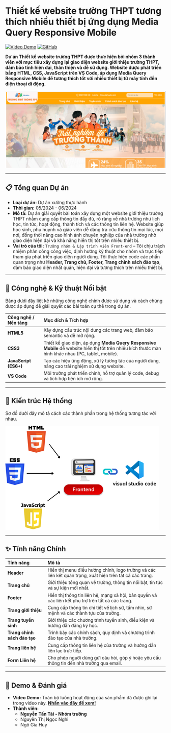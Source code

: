# Thiết kế website trường THPT tương thích nhiều thiết bị ứng dụng Media Query Responsive Mobile

[![Video Demo](https://img.shields.io/badge/Xem_Demo_Đầy_Đủ-FF0000?style=for-the-badge&logo=youtube&logoColor=white)](https://youtu.be/dRNs1ph3f6Y)
[![GitHub](https://img.shields.io/badge/Xem_Mã_Nguồn-181717?style=for-the-badge&logo=github)](https://github.com/NTTai95/portfolio/tree/Website-THPT)

**Dự án Thiết kế website trường THPT được thực hiện bởi nhóm 3 thành viên với mục tiêu xây dựng lại giao diện website giới thiệu trường THPT, đảm bảo tính hiện đại, thân thiện và dễ sử dụng. Website được phát triển bằng HTML, CSS, JavaScript trên VS Code, áp dụng Media Query Responsive Mobile để tương thích tốt với nhiều thiết bị từ máy tính đến điện thoại di động.**

![Banner hình ảnh](./banner.png)

---

## 📋 Tổng quan Dự án

*   **Loại dự án:** Dự án xưởng thực hành
*   **Thời gian:** 05/2024 - 06/2024
*   **Mô tả:** Dự án giải quyết bài toán xây dựng một website giới thiệu trường THPT nhằm cung cấp thông tin đầy đủ, rõ ràng về nhà trường như lịch học, tin tức, hoạt động, thành tích và các thông tin liên hệ. Website giúp học sinh, phụ huynh và giáo viên dễ dàng tra cứu thông tin mọi lúc, mọi nơi, đồng thời nâng cao hình ảnh chuyên nghiệp của nhà trường nhờ giao diện hiện đại và khả năng hiển thị tốt trên nhiều thiết bị.
*   **Vai trò của tôi:** `Trưởng nhóm & Lập trình viên Front-end` – Tôi chịu trách nhiệm phân công công việc, định hướng kỹ thuật cho nhóm và trực tiếp tham gia phát triển giao diện người dùng. Tôi thực hiện code các phần quan trọng như **Header, Trang chủ, Footer, Trang chính sách đào tạo**, đảm bảo giao diện nhất quán, hiện đại và tương thích trên nhiều thiết bị.

---

## 🚀 Công nghệ & Kỹ thuật Nổi bật

Bảng dưới đây liệt kê những công nghệ chính được sử dụng và cách chúng được áp dụng để giải quyết các bài toán cụ thể trong dự án.

| Công nghệ / Nền tảng | Mục đích & Tích hợp |
| :--- | :--- |
| **HTML5** | Xây dựng cấu trúc nội dung các trang web, đảm bảo semantic và dễ mở rộng. |
| **CSS3** | Thiết kế giao diện, áp dụng **Media Query Responsive Mobile** để website hiển thị tốt trên nhiều kích thước màn hình khác nhau (PC, tablet, mobile). |
| **JavaScript (ES6+)** | Tạo các hiệu ứng động, xử lý tương tác của người dùng, nâng cao trải nghiệm sử dụng website. |
| **VS Code** | Môi trường phát triển chính, hỗ trợ quản lý code, debug và tích hợp tiện ích mở rộng. |

---

## 🧩 Kiến trúc Hệ thống

Sơ đồ dưới đây mô tả cách các thành phần trong hệ thống tương tác với nhau.

![Sơ đồ Kiến trúc Hệ thống](./architecture-diagram.png)

---

## ✨ Tính năng Chính

| Tính năng | Mô tả |
| :--- | :--- |
| **Header** | Hiển thị menu điều hướng chính, logo trường và các liên kết quan trọng, xuất hiện trên tất cả các trang. |
| **Trang chủ** | Giới thiệu tổng quan về trường, thông tin nổi bật, tin tức và sự kiện mới nhất. |
| **Footer** | Hiển thị thông tin liên hệ, mạng xã hội, bản quyền và các liên kết phụ trợ trên tất cả các trang. |
| **Trang giới thiệu** | Cung cấp thông tin chi tiết về lịch sử, tầm nhìn, sứ mệnh và các thành tựu của trường. |
| **Trang tuyển sinh** | Giới thiệu các chương trình tuyển sinh, điều kiện và hướng dẫn đăng ký học. |
| **Trang chính sách đào tạo** | Trình bày các chính sách, quy định và chương trình đào tạo của nhà trường. |
| **Trang liên hệ** | Cung cấp thông tin liên hệ của trường và hướng dẫn liên lạc trực tiếp. |
| **Form Liên hệ** | Cho phép người dùng gửi câu hỏi, góp ý hoặc yêu cầu thông tin đến nhà trường qua email. |

---

## 🎥 Demo & Đánh giá

*   **Video Demo:** Toàn bộ luồng hoạt động của sản phẩm đã được ghi lại trong video này. **[Nhấn vào đây để xem!](https://youtu.be/dRNs1ph3f6Y)**
*   **Thành viên:**
    *   **Nguyễn Tấn Tài - Nhóm trưởng**
    *   Nguyễn Thị Ngọc Nghi
    *   Ngô Gia Huy